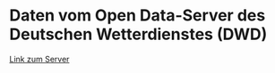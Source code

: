 # Daten vom Open Data-Server des Deutschen Wetterdienstes (DWD)

[Link zum Server](https://opendata.dwd.de/)
